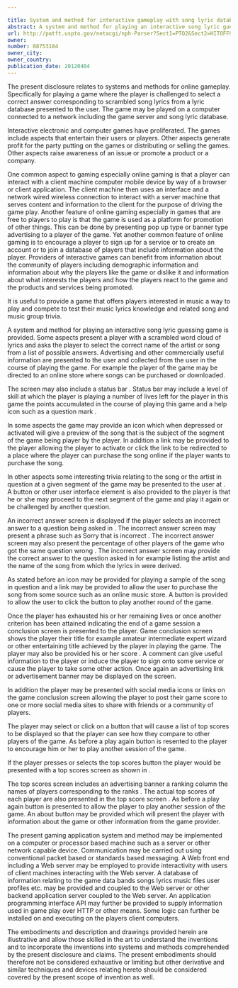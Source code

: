 ```yaml
---

title: System and method for interactive gameplay with song lyric database
abstract: A system and method for playing an interactive song lyric guessing game is provided. Some aspects present a player with a scrambled word cloud of lyrics and asks the player to select the correct name of the artist or song from a list of possible answers. Advertising and other commercially useful information are presented to the user and collected from the user in the course of playing the game. For example, the player of the game may be directed to an online store where songs can be purchased or downloaded.
url: http://patft.uspto.gov/netacgi/nph-Parser?Sect1=PTO2&Sect2=HITOFF&p=1&u=%2Fnetahtml%2FPTO%2Fsearch-adv.htm&r=1&f=G&l=50&d=PALL&S1=08753184&OS=08753184&RS=08753184
owner: 
number: 08753184
owner_city: 
owner_country: 
publication_date: 20120404
---
```

The present disclosure relates to systems and methods for online gameplay. Specifically for playing a game where the player is challenged to select a correct answer corresponding to scrambled song lyrics from a lyric database presented to the user. The game may be played on a computer connected to a network including the game server and song lyric database.

Interactive electronic and computer games have proliferated. The games include aspects that entertain their users or players. Other aspects generate profit for the party putting on the games or distributing or selling the games. Other aspects raise awareness of an issue or promote a product or a company.

One common aspect to gaming especially online gaming is that a player can interact with a client machine computer mobile device by way of a browser or client application. The client machine then uses an interface and a network wired wireless connection to interact with a server machine that serves content and information to the client for the purpose of driving the game play. Another feature of online gaming especially in games that are free to players to play is that the game is used as a platform for promotion of other things. This can be done by presenting pop up type or banner type advertising to a player of the game. Yet another common feature of online gaming is to encourage a player to sign up for a service or to create an account or to join a database of players that include information about the player. Providers of interactive games can benefit from information about the community of players including demographic information and information about why the players like the game or dislike it and information about what interests the players and how the players react to the game and the products and services being promoted.

It is useful to provide a game that offers players interested in music a way to play and compete to test their music lyrics knowledge and related song and music group trivia.

A system and method for playing an interactive song lyric guessing game is provided. Some aspects present a player with a scrambled word cloud of lyrics and asks the player to select the correct name of the artist or song from a list of possible answers. Advertising and other commercially useful information are presented to the user and collected from the user in the course of playing the game. For example the player of the game may be directed to an online store where songs can be purchased or downloaded.

The screen may also include a status bar . Status bar may include a level of skill at which the player is playing a number of lives left for the player in this game the points accumulated in the course of playing this game and a help icon such as a question mark .

In some aspects the game may provide an icon which when depressed or activated will give a preview of the song that is the subject of the segment of the game being player by the player. In addition a link may be provided to the player allowing the player to activate or click the link to be redirected to a place where the player can purchase the song online if the player wants to purchase the song.

In other aspects some interesting trivia relating to the song or the artist in question at a given segment of the game may be presented to the user at . A button or other user interface element is also provided to the player is that he or she may proceed to the next segment of the game and play it again or be challenged by another question.

An incorrect answer screen is displayed if the player selects an incorrect answer to a question being asked in . The incorrect answer screen may present a phrase such as Sorry that is incorrect . The incorrect answer screen may also present the percentage of other players of the game who got the same question wrong . The incorrect answer screen may provide the correct answer to the question asked in for example listing the artist and the name of the song from which the lyrics in were derived.

As stated before an icon may be provided for playing a sample of the song in question and a link may be provided to allow the user to purchase the song from some source such as an online music store. A button is provided to allow the user to click the button to play another round of the game.

Once the player has exhausted his or her remaining lives or once another criterion has been attained indicating the end of a game session a conclusion screen is presented to the player. Game conclusion screen shows the player their title for example amateur intermediate expert wizard or other entertaining title achieved by the player in playing the game. The player may also be provided his or her score . A comment can give useful information to the player or induce the player to sign onto some service or cause the player to take some other action. Once again an advertising link or advertisement banner may be displayed on the screen.

In addition the player may be presented with social media icons or links on the game conclusion screen allowing the player to post their game score to one or more social media sites to share with friends or a community of players.

The player may select or click on a button that will cause a list of top scores to be displayed so that the player can see how they compare to other players of the game. As before a play again button is resented to the player to encourage him or her to play another session of the game.

If the player presses or selects the top scores button the player would be presented with a top scores screen as shown in .

The top scores screen includes an advertising banner a ranking column the names of players corresponding to the ranks . The actual top scores of each player are also presented in the top score screen . As before a play again button is presented to allow the player to play another session of the game. An about button may be provided which will present the player with information about the game or other information from the game provider.

The present gaming application system and method may be implemented on a computer or processor based machine such as a server or other network capable device. Communication may be carried out using conventional packet based or standards based messaging. A Web front end including a Web server may be employed to provide interactivity with users of client machines interacting with the Web server. A database of information relating to the game data bands songs lyrics music files user profiles etc. may be provided and coupled to the Web server or other backend application server coupled to the Web server. An application programming interface API may further be provided to supply information used in game play over HTTP or other means. Some logic can further be installed on and executing on the players client computers.

The embodiments and description and drawings provided herein are illustrative and allow those skilled in the art to understand the inventions and to incorporate the inventions into systems and methods comprehended by the present disclosure and claims. The present embodiments should therefore not be considered exhaustive or limiting but other derivative and similar techniques and devices relating hereto should be considered covered by the present scope of invention as well.

